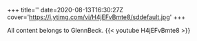 +++
title=''
date=2020-08-13T16:30:27Z
cover='https://i.ytimg.com/vi/H4jEFvBmte8/sddefault.jpg'
+++

All content belongs to GlennBeck.
{{< youtube H4jEFvBmte8 >}}
